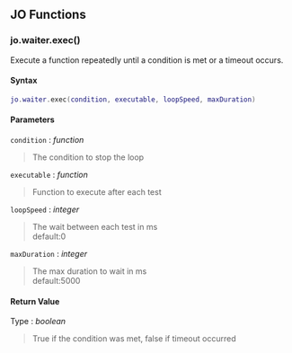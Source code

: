 
## JO Functions

### jo.waiter.exec()

<!-- @include: ./slots/headers.md#shared|jo.waiter.exec -->

Execute a function repeatedly until a condition is met or a timeout occurs. <br>

<!-- @include: ./slots/descriptions.md#shared|jo.waiter.exec -->

#### Syntax

```lua
jo.waiter.exec(condition, executable, loopSpeed, maxDuration)

```

#### Parameters

`condition` : _function_
> The condition to stop the loop
>

`executable` : _function_ <BadgeOptional />
> Function to execute after each test
>

`loopSpeed` : _integer_ <BadgeOptional />
> The wait between each test in ms <br> default:0
>

`maxDuration` : _integer_ <BadgeOptional />
> The max duration to wait in ms <br> default:5000
>

#### Return Value

Type : _boolean_

> True if the condition was met, false if timeout occurred

<!-- @include: ./slots/examples.md#shared|jo.waiter.exec -->

<!-- @include: ./slots/footers.md#shared|jo.waiter.exec -->

